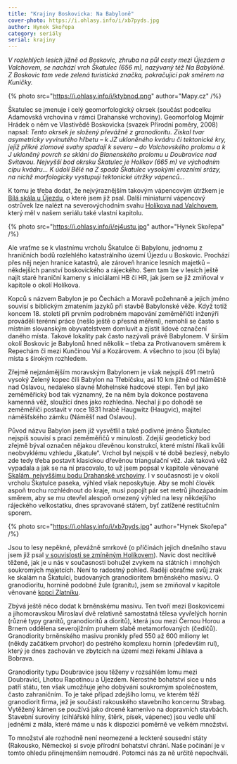 ```yaml
---
title: "Krajiny Boskovicka: Na Babyloně"
cover-photo: https://i.ohlasy.info/i/xb7pyds.jpg
author: Hynek Skořepa
category: seriály
serial: krajiny
---
```


*V rozlehlých lesích jižně od Boskovic, zhruba na půl cesty mezi Újezdem a Valchovem, se nachází vrch Škatulec (656 m), nazývaný též Na Babylóně. Z Boskovic tam vede zelená turistická značka, pokračující pak směrem na Kuničky.*

{% photo src="https://i.ohlasy.info/i/ktybnod.png" author="Mapy.cz" /%}

Škatulec se jmenuje i celý geomorfologický okrsek (součást podcelku Adamovská vrchovina v rámci Drahanské vrchoviny). Geomorfolog Mojmír Hrádek o něm ve Vlastivědě Boskovicka (svazek Přírodní poměry, 2008) napsal: *Tento okrsek je složený převážně z granodioritu. Získal tvar asymetricky vyvinutého hřbetu – k JZ ukloněného kvádru či tektonické kry, jejíž příkré zlomové svahy spadají k severu – do Valchovského prolomu a k J ukloněný povrch se sklání do Blanenského prolomu u Doubravice nad Svitavou. Nejvyšší bod okrsku Škatulec je Holíkov (665 m) ve východním cípu kvádru… K údolí Bělé na Z spadá Škatulec vysokými erozními srázy, na nichž morfologicky vystupují tektonické útržky vápenců…*

K tomu je třeba dodat, že nejvýraznějším takovým vápencovým útržkem je [Bílá skála u Újezdu](http://www.ohlasy.info/clanky/2016/02/bila-skala.html), o které jsem již psal. Další miniaturní vápencový ostrůvek lze nalézt na severovýchodním svahu [Holíkova nad Valchovem](http://www.ohlasy.info/clanky/2016/04/holikov.html), který měl v našem seriálu také vlastní kapitolu.

{% photo src="https://i.ohlasy.info/i/ej4ustu.jpg" author="Hynek Skořepa" /%}

Ale vraťme se k vlastnímu vrcholu Škatulce či Babylonu, jednomu z hraničních bodů rozlehlého katastrálního území Újezdu u Boskovic. Prochází přes něj nejen hranice katastrů, ale zároveň hranice lesních majetků – někdejších panství boskovického a rájeckého. Sem tam lze v lesích ještě najít staré hraniční kameny s iniciálami HB či HR, jak jsem se již zmiňoval v kapitole o okolí Holíkova.

Kopců s názvem Babylon je po Čechách a Moravě požehnaně a jejich jméno souvisí s biblickým zmatením jazyků při stavbě Babylonské věže. Když totiž koncem 18. století při prvním podrobném mapování zeměměřičtí inženýři prováděli terénní práce (nešlo ještě o přesná měření), nemohli se často s místním slovanským obyvatelstvem domluvit a zjistit lidové označení daného místa. Takové lokality pak často nazývali právě Babylonem. V širším okolí Boskovic je Babylonů hned několik – třeba za Protivanovem směrem k Repechám či mezi Kunčinou Vsí a Kozárovem. A všechno to jsou (či byla) místa s širokým rozhledem.

Zřejmě nejznámějším moravským Babylonem je však nejspíš 491 metrů vysoký Zelený kopec čili Babylon na Třebíčsku, asi 10 km jižně od Náměště nad Oslavou, nedaleko slavné Mohelnské hadcové stepi. Ten byl jako zeměměřický bod tak významný, že na něm byla dokonce postavena kamenná věž, sloužící dnes jako rozhledna. Nechal ji po dohodě se zeměměřiči postavit v roce 1831 hrabě Haugwitz (Haugvic), majitel náměšťského zámku (Náměšť nad Oslavou).

Původ názvu Babylon jsem již vysvětlil a také podivné jméno Škatulec nejspíš souvisí s prací zeměměřičů v minulosti. Zdejší geodetický bod zřejmě býval označen nějakou dřevěnou konstrukcí, které místní říkali kvůli neobvyklému vzhledu „škatule“. Vrchol byl nejspíš v té době bezlesý, nebylo zde tedy třeba postavit klasickou dřevěnou triangulační věž. Jak taková věž vypadala a jak se na ní pracovalo, to už jsem popsal v kapitole věnované [Skalám, nejvyššímu bodu Drahanské vrchoviny](http://www.ohlasy.info/clanky/2016/07/skalky.html). I v současnosti je v okolí vrcholu Škatulce paseka, výhled však neposkytuje. Aby se mohl člověk aspoň trochu rozhlédnout do kraje, musí popojít pár set metrů jihozápadním směrem, aby se mu otevřel alespoň omezený výhled na lesy někdejšího rájeckého velkostatku, dnes spravované státem, byť zatížené restitučním sporem.

{% photo src="https://i.ohlasy.info/i/xb7pyds.jpg" author="Hynek Skořepa" /%}

Jsou to lesy nepěkné, převážně smrkové (o příčinách jejich dnešního stavu jsem již psal [v souvislosti se zmíněným Holíkovem](http://www.ohlasy.info/clanky/2016/04/holikov.html)). Navíc dost necitlivě těžené, jak je u nás v současnosti bohužel zvykem na státních i mnohých soukromých majetcích. Není to radostný pohled. Raději obraťme svůj zrak ke skalám na Škatulci, budovaných granodioritem brněnského masivu. O granodioritu, hornině podobné žule (granitu), jsem se zmiňoval v kapitole věnované [kopci Zlatníku](http://www.ohlasy.info/clanky/2015/04/zlatnik.html). 

Zbývá ještě něco dodat k brněnskému masivu. Ten tvoří mezi Boskovicemi a jihomoravskou Miroslaví dvě relativně samostatná tělesa vyvřelých hornin (různé typy granitů, granodioritů a dioritů), která jsou mezi Černou Horou a Brnem oddělena severojižním pruhem slabě metamorfovaných (čedičů). Granodiority brněnského masivu pronikly před 550 až 600 miliony let (někdy začátkem prvohor) do pestrého komplexu hornin (především rul), který je dnes zachován ve zbytcích na území mezi řekami Jihlava a Bobrava.

Granodiority typu Doubravice jsou těženy v rozsáhlém lomu mezi Doubravicí, Lhotou Rapotinou a Újezdem. Nerostné bohatství sice u nás patří státu, ten však umožňuje jeho dobývání soukromým společnostem, často zahraničním. To je také případ zdejšího lomu, ve kterém těží granodiorit firma, jež je součástí rakouského stavebního koncernu Strabag. Vytěžený kámen se používá jako drcené kamenivo na dopravních stavbách. Stavební suroviny (cihlářské hlíny, štěrk, písek, vápenec) jsou vedle uhlí jedněmi z mála, které máme u nás k dispozici poměrně ve velkém množství.

To množství ale rozhodně není neomezené a leckteré sousední státy (Rakousko, Německo) si svoje přírodní bohatství chrání. Naše počínání je v tomto ohledu přinejmenším nemoudré. Potomci nás za ně určitě nepochválí.



